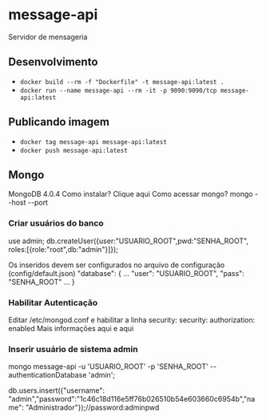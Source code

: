 # message-api

Servidor de mensageria

## Desenvolvimento
- `docker build --rm -f "Dockerfile" -t message-api:latest .`
- `docker run --name message-api --rm -it -p 9090:9090/tcp message-api:latest`

## Publicando imagem
- `docker tag message-api message-api:latest`
- `docker push message-api:latest`

## Mongo

MongoDB 4.0.4
Como instalar? Clique aqui
Como acessar mongo? mongo --host <HOSTNAME> --port <PORT>

### Criar usuários do banco

use admin;
db.createUser({user:"USUARIO_ROOT",pwd:"SENHA_ROOT", roles:[{role:"root",db:"admin"}]});

Os inseridos devem ser configurados no arquivo de configuração (config/default.json)
"database": {
  ...
  "user": "USUARIO_ROOT",
  "pass": "SENHA_ROOT"
  ...
}

### Habilitar Autenticação

Editar /etc/mongod.conf e habilitar a linha security:
security:
  authorization: enabled
Mais informações aqui e aqui

### Inserir usuário de sistema admin

mongo message-api -u 'USUARIO_ROOT' -p 'SENHA_ROOT' --authenticationDatabase 'admin';

db.users.insert({"username": "admin","password":"1c46c18d116e5ff76b026510b54e603660c6954b","name": "Administrador"});//password:adminpwd